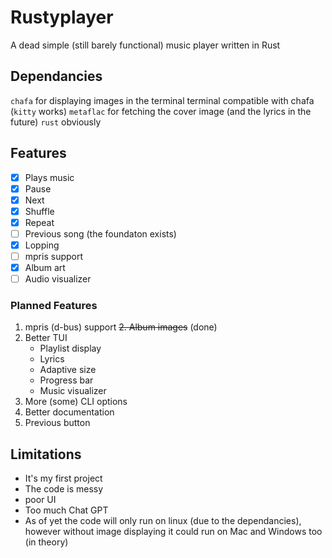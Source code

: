 # Rustyplayer
 A dead simple (still barely functional) music player written in Rust

## Dependancies
`chafa` for displaying images in the terminal
 terminal compatible with chafa (`kitty` works)
`metaflac` for fetching the cover image (and the lyrics in the future)
`rust` obviously



## Features
- [x] Plays music
- [x] Pause
- [x] Next
- [x] Shuffle
- [x] Repeat
- [ ] Previous song (the foundaton exists)
- [x] Lopping
- [ ] mpris support
- [x] Album art
- [ ] Audio visualizer

### Planned Features

 1. mpris (d-bus) support
 ~~2. Album images~~ (done)
 3. Better TUI
    - Playlist display
    - Lyrics
    - Adaptive size
    - Progress bar
    - Music visualizer
 4. More (some) CLI options
 5. Better documentation
 6. Previous button

## Limitations
 - It's my first project
 - The code is messy
 - poor UI
 - Too much Chat GPT
 - As of yet the code will only run on linux (due to the dependancies), however without image displaying it could run on Mac and Windows too (in theory)


